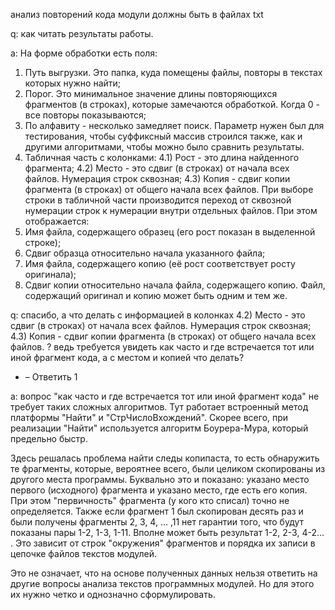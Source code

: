 анализ повторений кода
модули должны быть в файлах txt

q:
как читать результаты работы.

a:
На форме обработки есть поля: 
1) Путь выгрузки. Это папка, куда помещены файлы, повторы в текстах которых нужно найти; 
2) Порог. Это минимальное значение длины повторяющихся фрагментов (в строках), которые замечаются обработкой. 
	Когда 0 - все повторы показываются; 
3) По алфавиту - несколько замедляет поиск. Параметр нужен был для тестирования, чтобы суффиксный массив строился также,
	как и другими алгоритмами, чтобы можно было сравнить результаты. 
4) Табличная часть с колонками: 
4.1) Рост - это длина найденного фрагмента; 
4.2) Место - это сдвиг (в строках) от начала всех файлов. Нумерация строк сквозная; 
4.3) Копия - сдвиг копии фрагмента (в строках) от общего начала всех файлов. 
При выборе строки в табличной части производится переход от сквозной нумерации строк к нумерации внутри отдельных файлов.
	При этом отображается: 
5) Имя файла, содержащего образец (его рост показан в выделенной строке); 
6) Сдвиг образца относительно начала указанного файла; 
5) Имя файла, содержащего копию (её рост соответствует росту оригинала); 
6) Сдвиг копии относительно начала файла, содержащего копию. Файл, содержащий оригинал и копию может быть одним и тем же.

q: 
спасибо, а что делать с информацией в колонках 
4.2) Место - это сдвиг (в строках) от начала всех файлов. Нумерация строк сквозная; 
4.3) Копия - сдвиг копии фрагмента (в строках) от общего начала всех файлов. 
? 
ведь требуется увидеть как часто и где встречается тот или иной фрагмент кода, а с местом и копией что делать?
  + – Ответить  1

a: 
вопрос "как часто и где встречается тот или иной фрагмент кода"
не требует таких сложных алгоритмов. Тут работает встроенный метод платформы "Найти" и "СтрЧислоВхождений".
Скорее всего, при реализации "Найти" используется алгоритм Боурера-Мура, который предельно быстр. 

Здесь решалась проблема найти следы копипаста, то есть обнаружить те фрагменты, которые, вероятнее всего,
были целиком скопированы из другого места программы. Буквально это и показано: указано место первого (исходного)
фрагмента и указано место, где есть его копия. При этом "первичность" фрагмента (у кого кто списал)
точно не определяется. Также если фрагмент 1 был скопирован десять раз и были получены фрагменты 2, 3, 4, ... ,11
нет гарантии того, что будут показаны пары 1-2, 1-3, 1-11. Вполне может быть результат 1-2, 2-3, 4-2... .
Это зависит от строк "окружения" фрагментов и порядка их записи в цепочке файлов текстов модулей. 

Это не означает, что на основе полученных данных нельзя ответить на другие вопросы анализа текстов программных модулей.
Но для этого их нужно четко и однозначно сформулировать.